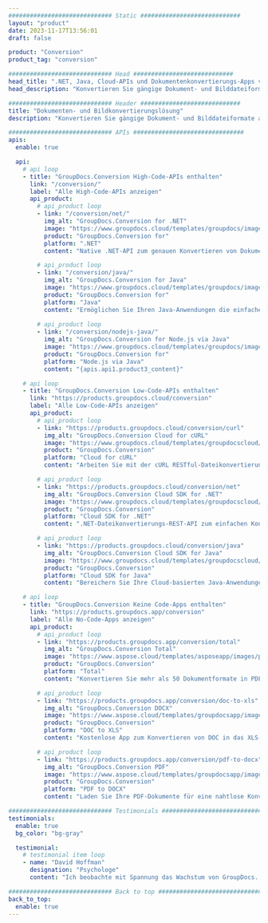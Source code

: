 ```yaml
---
############################# Static ############################
layout: "product"
date: 2023-11-17T13:56:01
draft: false

product: "Conversion"
product_tag: "conversion"

############################# Head ############################
head_title: ".NET, Java, Cloud-APIs und Dokumentenkonvertierungs-Apps von GroupDocs"
head_description: "Konvertieren Sie gängige Dokument- und Bilddateiformate auf jeder Plattform mit App- und API-basierten Lösungen."

############################# Header ############################
title: "Dokumenten- und Bildkonvertierungslösung"
description: "Konvertieren Sie gängige Dokument- und Bilddateiformate auf jeder Plattform mit App- und API-basierten Lösungen."

############################# APIs ###############################
apis:
  enable: true

  api:
    # api loop
    - title: "GroupDocs.Conversion High-Code-APIs enthalten"
      link: "/conversion/"
      label: "Alle High-Code-APIs anzeigen"
      api_product:
        # api_product loop
        - link: "/conversion/net/"
          img_alt: "GroupDocs.Conversion for .NET"
          image: "https://www.groupdocs.cloud/templates/groupdocs/images/product-logos/groupdocs-conversion-net.png"
          product: "GroupDocs.Conversion for"
          platform: ".NET"
          content: "Native .NET-API zum genauen Konvertieren von Dokumenten und Bilddateiformaten in alle Arten von .NET-Anwendungen. Unterstützt das Hinzufügen von Bildwasserzeichen während der Konvertierung."

        # api_product loop
        - link: "/conversion/java/"
          img_alt: "GroupDocs.Conversion for Java"
          image: "https://www.groupdocs.cloud/templates/groupdocs/images/product-logos/groupdocs-conversion-java.png"
          product: "GroupDocs.Conversion for"
          platform: "Java"
          content: "Ermöglichen Sie Ihren Java-Anwendungen die einfache Konvertierung zwischen allen branchenüblichen Dokumentformaten, einschließlich Microsoft Office, PDF, HTML, Bildern und vielen anderen."
          
        # api_product loop
        - link: "/conversion/nodejs-java/"
          img_alt: "GroupDocs.Conversion for Node.js via Java"
          image: "https://www.groupdocs.cloud/templates/groupdocs/images/product-logos/groupdocs-conversion-nodejs-java.png"
          product: "GroupDocs.Conversion for"
          platform: "Node.js via Java"
          content: "{apis.api1.product3_content}"

    # api loop
    - title: "GroupDocs.Conversion Low-Code-APIs enthalten"
      link: "https://products.groupdocs.cloud/conversion"
      label: "Alle Low-Code-APIs anzeigen"
      api_product:
        # api_product loop
        - link: "https://products.groupdocs.cloud/conversion/curl"
          img_alt: "GroupDocs.Conversion Cloud for cURL"
          image: "https://www.groupdocs.cloud/templates/groupdocscloud/images/sdk/272x272/groupdocs_conversion-for-curl.png"
          product: "GroupDocs.Conversion"
          platform: "Cloud for cURL"
          content: "Arbeiten Sie mit der cURL RESTful-Dateikonvertierungs-API, um Microsoft Office, PDF, E-Mail, Project, HTML und andere gängige Dateiformate in Ihren Anwendungen einfach zu konvertieren."

        # api_product loop
        - link: "https://products.groupdocs.cloud/conversion/net"
          img_alt: "GroupDocs.Conversion Cloud SDK for .NET"
          image: "https://www.groupdocs.cloud/templates/groupdocscloud/images/sdk/272x272/groupdocs_conversion-for-net.png"
          product: "GroupDocs.Conversion"
          platform: "Cloud SDK for .NET"
          content: ".NET-Dateikonvertierungs-REST-API zum einfachen Konvertieren von Microsoft Office-, PDF-, E-Mail-, Project-, HTML- und anderen gängigen Dateiformaten auf jeder Plattform mit Cloud SDK."

        # api_product loop
        - link: "https://products.groupdocs.cloud/conversion/java"
          img_alt: "GroupDocs.Conversion Cloud SDK for Java"
          image: "https://www.groupdocs.cloud/templates/groupdocscloud/images/sdk/272x272/groupdocs_conversion-for-java.png"
          product: "GroupDocs.Conversion"
          platform: "Cloud SDK for Java"
          content: "Bereichern Sie Ihre Cloud-basierten Java-Anwendungen mit erweiterten Dokumentenkonvertierungsfunktionen auf jeder Plattform, die REST-APIs aufrufen kann."

    # api loop
    - title: "GroupDocs.Conversion Keine Code-Apps enthalten"
      link: "https://products.groupdocs.app/conversion"
      label: "Alle No-Code-Apps anzeigen"
      api_product:
        # api_product loop
        - link: "https://products.groupdocs.app/conversion/total"
          img_alt: "GroupDocs.Conversion Total"
          image: "https://www.aspose.cloud/templates/asposeapp/images/products/logo/aspose_conversion-app.png"
          product: "GroupDocs.Conversion"
          platform: "Total"
          content: "Konvertieren Sie mehr als 50 Dokumentformate in PDF, XLSX, DOCX, XPS, HTML und mehr."

        # api_product loop
        - link: "https://products.groupdocs.app/conversion/doc-to-xls"
          img_alt: "GroupDocs.Conversion DOCX"
          image: "https://www.aspose.cloud/templates/groupdocsapp/images/products/logo/groupdocs_words-app.png"
          product: "GroupDocs.Conversion"
          platform: "DOC to XLS"
          content: "Kostenlose App zum Konvertieren von DOC in das XLS-Format von jedem Webbrowser aus."

        # api_product loop
        - link: "https://products.groupdocs.app/conversion/pdf-to-docx"
          img_alt: "GroupDocs.Conversion PDF"
          image: "https://www.aspose.cloud/templates/groupdocsapp/images/products/logo/groupdocs_pdf-app.png"
          product: "GroupDocs.Conversion"
          platform: "PDF to DOCX"
          content: "Laden Sie Ihre PDF-Dokumente für eine nahtlose Konvertierung in das Word-Format (DOCX) hoch."

############################# Testimonials ###############################
testimonials:
  enable: true
  bg_color: "bg-gray"

  testimonial:
    # testimonial item loop
    - name: "David Hoffman"
      designation: "Psychologe"
      content: "Ich beobachte mit Spannung das Wachstum von GroupDocs. Die Reaktionsfähigkeit Ihres gesamten Teams hat mir sehr geholfen, wenn ich mit jemandem bei GroupDocs spreche, kann ich garantieren, dass jemand zuhört und Dinge in Gang setzt."

############################# Back to top ###############################
back_to_top:
  enable: true
---
```


